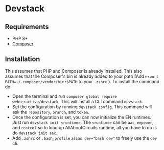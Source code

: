 # Devstack

## Requirements
- PHP 8+
- [Composer](https://getcomposer.org/)

## Installation
This assumes that PHP and Composer is already installed. This also assumes that the Composer's bin is already added to your path (Add `export PATH=~/.composer/vendor/bin:$PATH` to your `.zshrc` ). To install the command do:
- Open the terminal and run `composer global require webteractive/devstack`. This will install a CLI command `devstack`.
- Set the configuration by running `devstack config`. This command will ask the `repository`, `branch`, and `token`.
- Once the configuration is set, you can now initialize the EN runtimes. Just run `devstack init <runtime>`. The `<runtime>` can be `aac`, `eepower`, and `control` so to load up AllAboutCircuits runtime, all you have to do is do `devstack init aac`.
- Add `.zshrc` or `.bash_profile` `alias dev="bash dev"` to freely use the `dev` cli.

